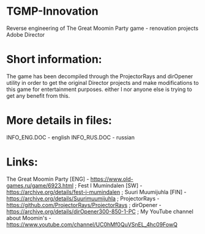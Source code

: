 # TGMP-Innovation
Reverse engineering of The Great Moomin Party game - renovation projects Adobe Director

# Short information:
The game has been decompiled through the ProjectorRays and dirOpener utility in order to get the original Director projects and make modifications to this game for entertainment purposes. either I nor anyone else is trying to get any benefit from this.

# More details in files:
INFO_ENG.DOC - english
INFO_RUS.DOC - russian

# Links:
The Great Moomin Party [ENG] - https://www.old-games.ru/game/6923.html ;
Fest I Mumindalen [SW] - https://archive.org/details/fest-i-mumindalen ;
Suuri Muumijuhla [FIN] - https://archive.org/details/Suurimuumijuhla ;
ProjectorRays - https://github.com/ProjectorRays/ProjectorRays ;
dirOpener - https://archive.org/details/dirOpener300-850-1-PC ;
My YouTube channel about Moomin's - https://www.youtube.com/channel/UC0hMf0QuVSnEL_4hc09FowQ 
